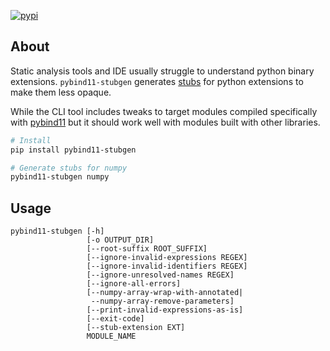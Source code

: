 [![pypi](https://img.shields.io/pypi/v/pybind11-stubgen.svg?logo=PyPI&logoColor=white)](https://pypi.org/project/pybind11-stubgen/)

About
----

Static analysis tools and IDE usually struggle to understand python binary extensions.
`pybind11-stubgen` generates [stubs](https://peps.python.org/pep-0561/) for python extensions to make them less opaque.

While the CLI tool includes tweaks to target modules compiled specifically
with [pybind11](https://github.com/pybind/pybind11) but it should work well with modules built with other libraries.

```bash
# Install
pip install pybind11-stubgen

# Generate stubs for numpy
pybind11-stubgen numpy
```

Usage
-----

```
pybind11-stubgen [-h]
                 [-o OUTPUT_DIR]
                 [--root-suffix ROOT_SUFFIX]
                 [--ignore-invalid-expressions REGEX]
                 [--ignore-invalid-identifiers REGEX]
                 [--ignore-unresolved-names REGEX]
                 [--ignore-all-errors]
                 [--numpy-array-wrap-with-annotated|
                  --numpy-array-remove-parameters]
                 [--print-invalid-expressions-as-is]
                 [--exit-code]
                 [--stub-extension EXT]
                 MODULE_NAME
```
